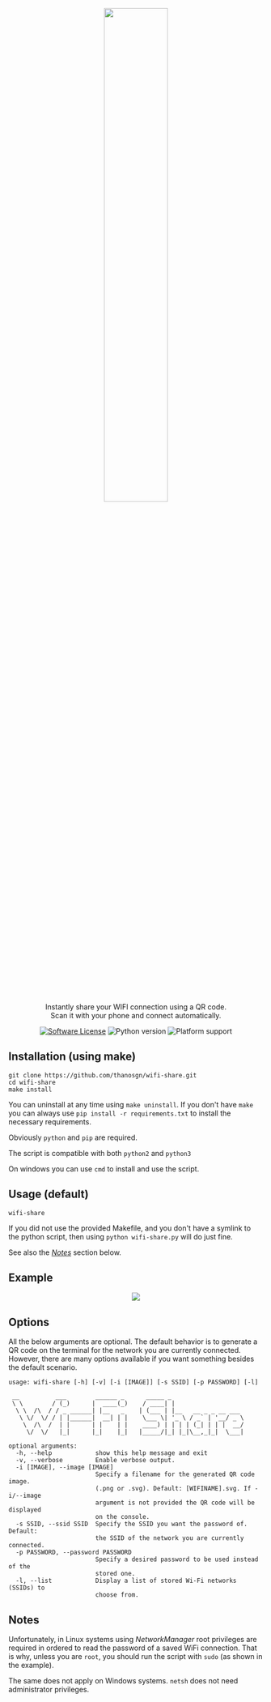 <p align="center">
    <img src="https://github.com/thanosgn/wifi-share/blob/master/logos/LOGOTYPE_H.svg" height="50%" width="50%">
    <p align="center">Instantly share your WIFI connection using a QR code. <br>
    Scan it with your phone and connect automatically.</p>
    <p align="center">
        <a href="/LICENSE"><img alt="Software License" src="https://img.shields.io/badge/license-MIT-brightgreen.svg"></a>
        <img alt="Python version" src="https://img.shields.io/badge/python-2 %7C 3-blue.svg">
        <img alt="Platform support" src="https://img.shields.io/badge/platform-linux%20%7C%20windows-lightgrey.svg">
    </p>
</p>


## Installation (using make)
```
git clone https://github.com/thanosgn/wifi-share.git
cd wifi-share
make install
```
You can uninstall at any time using `make uninstall`.
If you don't have `make` you can always use `pip install -r requirements.txt` to install the necessary requirements.

Obviously `python` and `pip` are required.

The script is compatible with both `python2` and `python3`

On windows you can use `cmd` to install and use the script.

## Usage (default)
```
wifi-share
```

If you did not use the provided Makefile, and you don't have a symlink to the python script, then using `python wifi-share.py` will do just fine.

See also the [_Notes_](#notes) section below.

## Example
<p align="center">
  <img src="https://thanosgn.github.io/assets/wifi-share-example.png">
</p>

## Options
All the below arguments are optional.
The default behavior is to generate a QR code on the terminal for the network you are currently connected.
However, there are many options available if you want something besides the default scenario.
```
usage: wifi-share [-h] [-v] [-i [IMAGE]] [-s SSID] [-p PASSWORD] [-l]

 __          ___        ______ _      _____ _
 \ \        / (_)      |  ____(_)    / ____| |
  \ \  /\  / / _ ______| |__   _    | (___ | |__   __ _ _ __ ___
   \ \/  \/ / | |______|  __| | |    \___ \| '_ \ / _` | '__/ _ \
    \  /\  /  | |      | |    | |    ____) | | | | (_| | | |  __/
     \/  \/   |_|      |_|    |_|   |_____/|_| |_|\__,_|_|  \___|

optional arguments:
  -h, --help            show this help message and exit
  -v, --verbose         Enable verbose output.
  -i [IMAGE], --image [IMAGE]
                        Specify a filename for the generated QR code image.
                        (.png or .svg). Default: [WIFINAME].svg. If -i/--image
                        argument is not provided the QR code will be displayed
                        on the console.
  -s SSID, --ssid SSID  Specify the SSID you want the password of. Default:
                        the SSID of the network you are currently connected.
  -p PASSWORD, --password PASSWORD
                        Specify a desired password to be used instead of the
                        stored one.
  -l, --list            Display a list of stored Wi-Fi networks (SSIDs) to
                        choose from.

```

## Notes
Unfortunately, in Linux systems using _NetworkManager_ root privileges are required in ordered to read the password of a saved WiFi connection. That is why, unless you are `root`, you should run the script with `sudo` (as shown in the example).

The same does not apply on Windows systems. `netsh` does not need administrator privileges.
